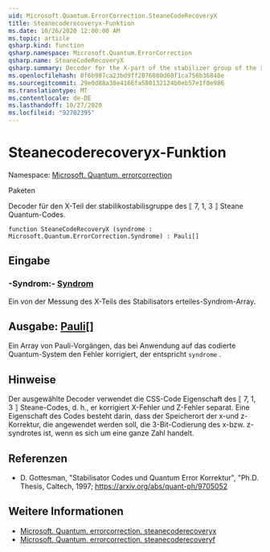 ```yaml
---
uid: Microsoft.Quantum.ErrorCorrection.SteaneCodeRecoveryX
title: Steanecoderecoveryx-Funktion
ms.date: 10/26/2020 12:00:00 AM
ms.topic: article
qsharp.kind: function
qsharp.namespace: Microsoft.Quantum.ErrorCorrection
qsharp.name: SteaneCodeRecoveryX
qsharp.summary: Decoder for the X-part of the stabilizer group of the ⟦7, 1, 3⟧ Steane quantum code.
ms.openlocfilehash: 0f6b987ca23bd9ff2076080d60f1ca756b36848e
ms.sourcegitcommit: 29e0d88a30e4166fa580132124b0eb57e1f0e986
ms.translationtype: MT
ms.contentlocale: de-DE
ms.lasthandoff: 10/27/2020
ms.locfileid: "92702395"
---
```

# <a name="steanecoderecoveryx-function"></a>Steanecoderecoveryx-Funktion

Namespace: [Microsoft. Quantum. errorcorrection](xref:Microsoft.Quantum.ErrorCorrection)

Paketen [](https://nuget.org/packages/)


Decoder für den X-Teil der stabilikostabilisgruppe des ⟦ 7, 1, 3 ⟧ Steane Quantum-Codes.

```qsharp
function SteaneCodeRecoveryX (syndrome : Microsoft.Quantum.ErrorCorrection.Syndrome) : Pauli[]
```


## <a name="input"></a>Eingabe

### <a name="syndrome--syndrome"></a>-Syndrom:- [Syndrom](xref:Microsoft.Quantum.ErrorCorrection.Syndrome)

Ein von der Messung des X-Teils des Stabilisators erteiles-Syndrom-Array.



## <a name="output--pauli"></a>Ausgabe: [Pauli](xref:microsoft.quantum.lang-ref.pauli)[]

Ein Array von Pauli-Vorgängen, das bei Anwendung auf das codierte Quantum-System den Fehler korrigiert, der entspricht `syndrome` .

## <a name="remarks"></a>Hinweise

Der ausgewählte Decoder verwendet die CSS-Code Eigenschaft des ⟦ 7, 1, 3 ⟧ Steane-Codes, d. h., er korrigiert X-Fehler und Z-Fehler separat. Eine Eigenschaft des Codes besteht darin, dass der Speicherort der x-und z-Korrektur, die angewendet werden soll, die 3-Bit-Codierung des x-bzw. z-syndrotes ist, wenn es sich um eine ganze Zahl handelt.

## <a name="references"></a>Referenzen

- D. Gottesman, "Stabilisator Codes und Quantum Error Korrektur", "Ph.D. Thesis, Caltech, 1997; https://arxiv.org/abs/quant-ph/9705052

## <a name="see-also"></a>Weitere Informationen

- [Microsoft. Quantum. errorcorrection. steanecoderecoveryx](xref:Microsoft.Quantum.ErrorCorrection.SteaneCodeRecoveryX)
- [Microsoft. Quantum. errorcorrection. steanecoderecoveryf](xref:Microsoft.Quantum.ErrorCorrection.SteaneCodeRecoveryFns)